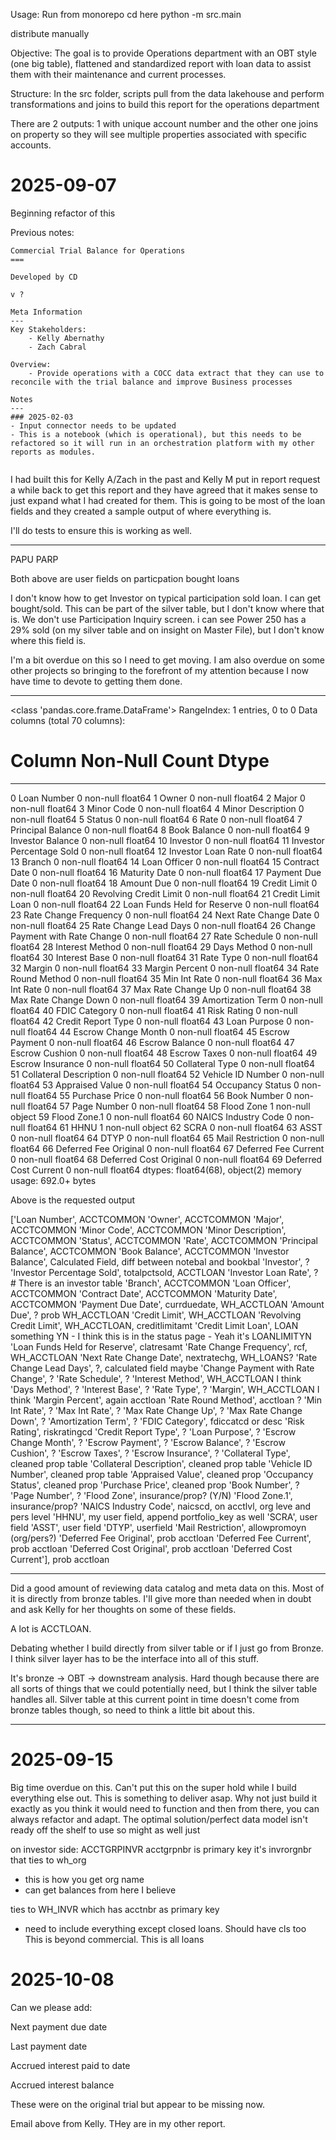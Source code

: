 Usage:
Run from monorepo
cd here
python -m src.main

distribute manually

Objective:
The goal is to provide Operations department with an OBT style (one big table), flattened and standardized report with loan data to assist them with their maintenance and current processes.

Structure:
In the src folder, scripts pull from the data lakehouse and perform transformations and joins to build this report for the operations department

There are 2 outputs: 1 with unique account number and the other one joins on property so they will see multiple properties associated with specific accounts.

# 2025-09-07

Beginning refactor of this

Previous notes:
```
Commercial Trial Balance for Operations
===

Developed by CD

v ? 

Meta Information
---
Key Stakeholders: 
    - Kelly Abernathy
    - Zach Cabral

Overview:
    - Provide operations with a COCC data extract that they can use to reconcile with the trial balance and improve Business processes

Notes
---
### 2025-02-03
- Input connector needs to be updated
- This is a notebook (which is operational), but this needs to be refactored so it will run in an orchestration platform with my other reports as modules. 


```

I had built this for Kelly A/Zach in the past and Kelly M put in report request a while back to get this report and they have agreed that it makes sense to just expand what I had created for them. This is going to be most of the loan fields and they created a sample output of where everything is.

I'll do tests to ensure this is working as well. 

---

PAPU
PARP

Both above are user fields on particpation bought loans

I don't know how to get Investor on typical participation sold loan. I can get bought/sold. This can be part of the silver table, but I don't know where that is. We don't use Participation Inquiry screen. i can see Power 250 has a 29% sold (on my silver table and on insight on Master File), but I don't know where this field is.

I'm a bit overdue on this so I need to get moving. I am also overdue on some other projects so bringing to the forefront of my attention because I now have time to devote to getting them done.



---

<class 'pandas.core.frame.DataFrame'>
RangeIndex: 1 entries, 0 to 0
Data columns (total 70 columns):
 #   Column                           Non-Null Count  Dtype  
---  ------                           --------------  -----  
 0   Loan Number                      0 non-null      float64
 1   Owner                            0 non-null      float64
 2   Major                            0 non-null      float64
 3   Minor Code                       0 non-null      float64
 4   Minor Description                0 non-null      float64
 5   Status                           0 non-null      float64
 6   Rate                             0 non-null      float64
 7   Principal Balance                0 non-null      float64
 8   Book Balance                     0 non-null      float64
 9   Investor Balance                 0 non-null      float64
 10  Investor                         0 non-null      float64
 11  Investor Percentage Sold         0 non-null      float64
 12  Investor Loan Rate               0 non-null      float64
 13  Branch                           0 non-null      float64
 14  Loan Officer                     0 non-null      float64
 15  Contract Date                    0 non-null      float64
 16  Maturity Date                    0 non-null      float64
 17  Payment Due Date                 0 non-null      float64
 18  Amount Due                       0 non-null      float64
 19  Credit Limit                     0 non-null      float64
 20  Revolving Credit Limit           0 non-null      float64
 21  Credit Limit Loan                0 non-null      float64
 22  Loan Funds Held for Reserve      0 non-null      float64
 23  Rate Change Frequency            0 non-null      float64
 24  Next Rate Change Date            0 non-null      float64
 25  Rate Change Lead Days            0 non-null      float64
 26  Change Payment with Rate Change  0 non-null      float64
 27  Rate Schedule                    0 non-null      float64
 28  Interest Method                  0 non-null      float64
 29  Days Method                      0 non-null      float64
 30  Interest Base                    0 non-null      float64
 31  Rate Type                        0 non-null      float64
 32  Margin                           0 non-null      float64
 33  Margin Percent                   0 non-null      float64
 34  Rate Round Method                0 non-null      float64
 35  Min Int Rate                     0 non-null      float64
 36  Max Int Rate                     0 non-null      float64
 37  Max Rate Change Up               0 non-null      float64
 38  Max Rate Change Down             0 non-null      float64
 39  Amortization Term                0 non-null      float64
 40  FDIC Category                    0 non-null      float64
 41  Risk Rating                      0 non-null      float64
 42  Credit Report Type               0 non-null      float64
 43  Loan Purpose                     0 non-null      float64
 44  Escrow Change Month              0 non-null      float64
 45  Escrow Payment                   0 non-null      float64
 46  Escrow Balance                   0 non-null      float64
 47  Escrow Cushion                   0 non-null      float64
 48  Escrow Taxes                     0 non-null      float64
 49  Escrow Insurance                 0 non-null      float64
 50  Collateral Type                  0 non-null      float64
 51  Collateral Description           0 non-null      float64
 52  Vehicle ID Number                0 non-null      float64
 53  Appraised Value                  0 non-null      float64
 54  Occupancy Status                 0 non-null      float64
 55  Purchase Price                   0 non-null      float64
 56  Book Number                      0 non-null      float64
 57  Page Number                      0 non-null      float64
 58  Flood Zone                       1 non-null      object 
 59  Flood Zone.1                     0 non-null      float64
 60  NAICS Industry Code              0 non-null      float64
 61  HHNU                             1 non-null      object 
 62  SCRA                             0 non-null      float64
 63  ASST                             0 non-null      float64
 64  DTYP                             0 non-null      float64
 65  Mail Restriction                 0 non-null      float64
 66  Deferred Fee Original            0 non-null      float64
 67  Deferred Fee Current             0 non-null      float64
 68  Deferred Cost Original           0 non-null      float64
 69  Deferred Cost Current            0 non-null      float64
dtypes: float64(68), object(2)
memory usage: 692.0+ bytes

Above is the requested output


['Loan Number', ACCTCOMMON
 'Owner', ACCTCOMMON
 'Major', ACCTCOMMON
 'Minor Code', ACCTCOMMON
 'Minor Description', ACCTCOMMON
 'Status', ACCTCOMMON
 'Rate', ACCTCOMMON
 'Principal Balance', ACCTCOMMON
 'Book Balance', ACCTCOMMON
 'Investor Balance', Calculated Field, diff between notebal and bookbal
 'Investor', ?
 'Investor Percentage Sold', totalpctsold, ACCTLOAN
 'Investor Loan Rate', ? # There is an investor table
 'Branch', ACCTCOMMON
 'Loan Officer', ACCTCOMMON
 'Contract Date', ACCTCOMMON
 'Maturity Date', ACCTCOMMON
 'Payment Due Date', currduedate, WH_ACCTLOAN
 'Amount Due', ? prob WH_ACCTLOAN
 'Credit Limit', WH_ACCTLOAN
 'Revolving Credit Limit', WH_ACCTLOAN, creditlimitamt
 'Credit Limit Loan', LOAN something YN - I think this is in the status page
    - Yeah it's LOANLIMITYN
 'Loan Funds Held for Reserve', clatresamt
 'Rate Change Frequency', rcf, WH_ACCTLOAN
 'Next Rate Change Date', nextratechg, WH_LOANS?
 'Rate Change Lead Days', ?, calculated field maybe
 'Change Payment with Rate Change', ?
 'Rate Schedule', ?
 'Interest Method', WH_ACCTLOAN I think
 'Days Method', ?
 'Interest Base', ?
 'Rate Type', ?
 'Margin', WH_ACCTLOAN I think
 'Margin Percent', again acctloan
 'Rate Round Method', acctloan ?
 'Min Int Rate', ?
 'Max Int Rate', ?
 'Max Rate Change Up', ?
 'Max Rate Change Down', ?
 'Amortization Term', ?
 'FDIC Category', fdiccatcd or desc
 'Risk Rating', riskratingcd
 'Credit Report Type', ?
 'Loan Purpose', ?
 'Escrow Change Month', ?
 'Escrow Payment', ?
 'Escrow Balance', ?
 'Escrow Cushion', ?
 'Escrow Taxes', ?
 'Escrow Insurance', ?
 'Collateral Type', cleaned prop table
 'Collateral Description', cleaned prop table
 'Vehicle ID Number', cleaned prop table
 'Appraised Value', cleaned prop
 'Occupancy Status', cleaned prop
 'Purchase Price', cleaned prop
 'Book Number', ?
 'Page Number', ?
 'Flood Zone', insurance/prop? (Y/N)
 'Flood Zone.1', insurance/prop?
 'NAICS Industry Code', naicscd, on acctlvl, org leve and pers level
 'HHNU', my user field, append portfolio_key as well
 'SCRA', user field
 'ASST', user field
 'DTYP', userfield 
 'Mail Restriction', allowpromoyn (org/pers?)
 'Deferred Fee Original', prob acctloan
 'Deferred Fee Current', prob acctloan
 'Deferred Cost Original', prob acctloan
 'Deferred Cost Current'], prob acctloan

----

Did a good amount of reviewing data catalog and meta data on this. Most of it is directly from bronze tables. I'll give more than needed when in doubt and ask Kelly for her thoughts on some of these fields.

A lot is ACCTLOAN.

Debating whether I build directly from silver table or if I just go from Bronze. I think silver layer has to be the interface into all of this stuff.

It's bronze -> OBT -> downstream analysis. Hard though because there are all sorts of things that we could potentially need, but I think the silver table handles all. Silver table at this current point in time doesn't come from bronze tables though, so need to think a little bit about this.


---
# 2025-09-15

Big time overdue on this. Can't put this on the super hold while I build everything else out. This is something to deliver asap. Why not just build it exactly as you think it would need to function and then from there, you can always refactor and adapt. The optimal solution/perfect data model isn't ready off the shelf to use so might as well just 


on investor side:
ACCTGRPINVR
acctgrpnbr is primary key
it's invrorgnbr that ties to wh_org
- this is how you get org name
- can get balances from here I believe

ties to WH_INVR which has acctnbr as primary key

- need to include everything except closed loans. Should have cls too
This is beyond commercial. This is all loans 


# 2025-10-08
Can we please add:

Next payment due date

Last payment date

Accrued interest paid to date

Accrued interest balance

 

These were on the original trial but appear to be missing now.

Email above from Kelly. THey are in my other report. 